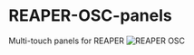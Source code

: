 # REAPER-OSC-panels
Multi-touch panels for REAPER
![REAPER OSC](https://github.com/ThrashJazzAssassin/REAPER-OSC-panels/blob/master/REAPER%20OpenStageControl%200.1.png)
